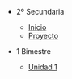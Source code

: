 - 2º Secundaria

  - [<i class="bi bi-house"></i> Inicio](2-secundaria/inicio)
  - [<i class="bi bi-tiktok"></i> Proyecto](2-secundaria/proyecto)

- 1 Bimestre

  - [Unidad 1](2-secundaria/unidad-1.md)

<!--

  - [Unidad 2](2-secundaria/unidad-2.md)

- 2 Bimestre 

  - [Unidad 3](2-secundaria/unidad-3.md)
  - [Unidad 4](2-secundaria/unidad-4.md)

- 3 Bimestre

  - [Unidad 5](2-secundaria/unidad-5.md)
  - [Unidad 6](2-secundaria/unidad-6.md)

- 4 Bimestre

  - [Unidad 7](2-secundaria/unidad-7.md)
  - [<i class="bi bi-arrow-right-square"></i> Unidad 8](2-secundaria/unidad-8.md)


- [<i class="bi bi-caret-left-square"></i> Regresar a principal](/)

  -->



